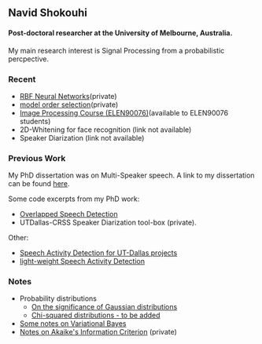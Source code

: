 ## Navid Shokouhi
#### Post-doctoral researcher at the University of Melbourne, Australia. 

My main research interest is Signal Processing from a probabilistic percpective. 

### Recent
  - [RBF Neural Networks](https://github.com/idnavid/RBFadapt)(private)
  - [model order selection](https://github.com/idnavid/selectOrder/blob/master/notes/readme.md)(private)
  - [Image Processing Course (ELEN90076)](https://github.com/idnavid/imageprocessing_elen90076)(available to ELEN90076 students)
  - 2D-Whitening for face recognition (link not available)
  - Speaker Diarization (link not available)


### Previous Work
My PhD dissertation was on Multi-Speaker speech. A link to my dissertation can be found [here](https://github.com/idnavid/dissertation/blob/master/SHOKOUHI-DISSERTATION-2017-rev3.pdf). 

Some code excerpts from my PhD work: 
- [Overlapped Speech Detection](https://github.com/idnavid/pyknograms)
- UTDallas-CRSS Speaker Diarization tool-box (private). 

Other: 
- [Speech Activity Detection for UT-Dallas projects](https://github.com/idnavid/speech_activity_detection)
- [light-weight Speech Activity Detection](https://github.com/idnavid/py_vad_tool)



### Notes
- Probability distributions
  - [On the significance of Gaussian distributions](https://github.com/idnavid/misc/blob/master/Gaussian_approximation.md)
  - [Chi-squared distributions - to be added](NA)
- [Some notes on Variational Bayes](https://github.com/idnavid/misc/blob/master/variationalbayes_doc1.ipynb)
- [Notes on Akaike's Information Criterion](https://github.com/idnavid/selectOrder/blob/master/docs/deriving_aic/deriving_aic.pdf) (private)

